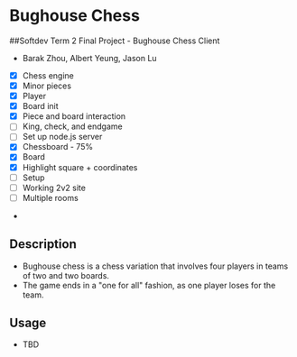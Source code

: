 # Bughouse Chess
##Softdev Term 2 Final Project - Bughouse Chess Client
* Barak Zhou, Albert Yeung, Jason Lu

- [x] Chess engine
-   [x] Minor pieces
-   [x] Player
-   [x] Board init
-   [x] Piece and board interaction
-   [ ] King, check, and endgame
- [ ] Set up node.js server
- [x] Chessboard - 75%
-   [x] Board
-   [x] Highlight square + coordinates
-   [ ] Setup
- [ ] Working 2v2 site
- [ ] Multiple rooms
- 
## Description
* Bughouse chess is a chess variation that involves four players in teams of two and two boards.
* The game ends in a "one for all" fashion, as one player loses for the team.

## Usage
* TBD
